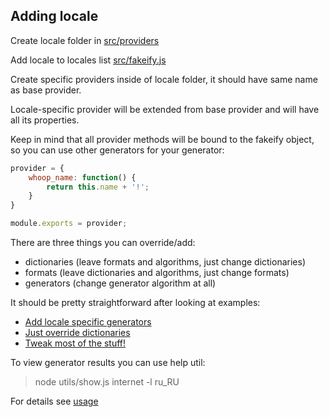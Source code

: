 ## Adding locale

Create locale folder in [src/providers](https://github.com/tkdailey11/fakeify/blob/master/src/providers)

Add locale to locales list [src/fakeify.js](https://github.com/tkdailey11/fakeify/blob/master/src/fakeify.js#L53-L56)

Create specific providers inside of locale folder, it should have same name as base provider.

Locale-specific provider will be extended from base provider and will have all its properties.

Keep in mind that all provider methods will be bound to the fakeify object, so you can use other generators for your generator:

```javascript
provider = {
	whoop_name: function() {
		return this.name + '!';
	}
}

module.exports = provider;
```

There are three things you can override/add:

- dictionaries (leave formats and algorithms, just change dictionaries)
- formats (leave dictionaries and algorithms, just change formats)
- generators (change generator algorithm at all)

It should be pretty straightforward after looking at examples:

- [Add locale specific generators](https://github.com/tkdailey11/fakeify/blob/master/src/providers/en_US/address.js)
- [Just override dictionaries](https://github.com/tkdailey11/fakeify/blob/master/src/providers/ru_RU/text.js#L2)
- [Tweak most of the stuff!](https://github.com/tkdailey11/fakeify/blob/master/src/providers/ru_RU/address.js)

To view generator results you can use help util:

> node utils/show.js internet -l ru_RU

For details see [usage](https://github.com/tkdailey11/fakeify/blob/master/utils/usage.txt)
